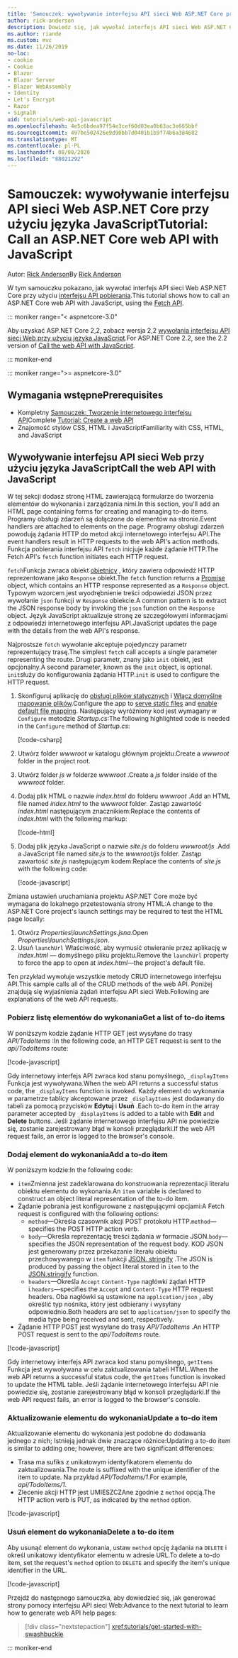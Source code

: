 ```yaml
---
title: 'Samouczek: wywoływanie interfejsu API sieci Web ASP.NET Core przy użyciu języka JavaScript'
author: rick-anderson
description: Dowiedz się, jak wywołać interfejs API sieci Web ASP.NET Core przy użyciu języka JavaScript.
ms.author: riande
ms.custom: mvc
ms.date: 11/26/2019
no-loc:
- cookie
- Cookie
- Blazor
- Blazor Server
- Blazor WebAssembly
- Identity
- Let's Encrypt
- Razor
- SignalR
uid: tutorials/web-api-javascript
ms.openlocfilehash: 4e5c6bdea97f54e3cef60d03ea0b63ac3e665bbf
ms.sourcegitcommit: 497be502426e9d90bb7d0401b1b9f74b6a384682
ms.translationtype: MT
ms.contentlocale: pl-PL
ms.lasthandoff: 08/08/2020
ms.locfileid: "88021292"
---
```

# <a name="tutorial-call-an-aspnet-core-web-api-with-javascript"></a><span data-ttu-id="19500-103">Samouczek: wywoływanie interfejsu API sieci Web ASP.NET Core przy użyciu języka JavaScript</span><span class="sxs-lookup"><span data-stu-id="19500-103">Tutorial: Call an ASP.NET Core web API with JavaScript</span></span>

<span data-ttu-id="19500-104">Autor: [Rick Anderson](https://twitter.com/RickAndMSFT)</span><span class="sxs-lookup"><span data-stu-id="19500-104">By [Rick Anderson](https://twitter.com/RickAndMSFT)</span></span>

<span data-ttu-id="19500-105">W tym samouczku pokazano, jak wywołać interfejs API sieci Web ASP.NET Core przy użyciu [interfejsu API pobierania](https://developer.mozilla.org/docs/Web/API/Fetch_API).</span><span class="sxs-lookup"><span data-stu-id="19500-105">This tutorial shows how to call an ASP.NET Core web API with JavaScript, using the [Fetch API](https://developer.mozilla.org/docs/Web/API/Fetch_API).</span></span>

::: moniker range="< aspnetcore-3.0"

<span data-ttu-id="19500-106">Aby uzyskać ASP.NET Core 2,2, zobacz wersja 2,2 [wywołania interfejsu API sieci Web przy użyciu języka JavaScript](xref:tutorials/first-web-api#call-the-web-api-with-javascript).</span><span class="sxs-lookup"><span data-stu-id="19500-106">For ASP.NET Core 2.2, see the 2.2 version of [Call the web API with JavaScript](xref:tutorials/first-web-api#call-the-web-api-with-javascript).</span></span>

::: moniker-end

::: moniker range=">= aspnetcore-3.0"

## <a name="prerequisites"></a><span data-ttu-id="19500-107">Wymagania wstępne</span><span class="sxs-lookup"><span data-stu-id="19500-107">Prerequisites</span></span>

* <span data-ttu-id="19500-108">Kompletny [Samouczek: Tworzenie internetowego interfejsu API](xref:tutorials/first-web-api)</span><span class="sxs-lookup"><span data-stu-id="19500-108">Complete [Tutorial: Create a web API](xref:tutorials/first-web-api)</span></span>
* <span data-ttu-id="19500-109">Znajomość stylów CSS, HTML i JavaScript</span><span class="sxs-lookup"><span data-stu-id="19500-109">Familiarity with CSS, HTML, and JavaScript</span></span>

## <a name="call-the-web-api-with-javascript"></a><span data-ttu-id="19500-110">Wywoływanie interfejsu API sieci Web przy użyciu języka JavaScript</span><span class="sxs-lookup"><span data-stu-id="19500-110">Call the web API with JavaScript</span></span>

<span data-ttu-id="19500-111">W tej sekcji dodasz stronę HTML zawierającą formularze do tworzenia elementów do wykonania i zarządzania nimi.</span><span class="sxs-lookup"><span data-stu-id="19500-111">In this section, you'll add an HTML page containing forms for creating and managing to-do items.</span></span> <span data-ttu-id="19500-112">Programy obsługi zdarzeń są dołączone do elementów na stronie.</span><span class="sxs-lookup"><span data-stu-id="19500-112">Event handlers are attached to elements on the page.</span></span> <span data-ttu-id="19500-113">Programy obsługi zdarzeń powodują żądania HTTP do metod akcji internetowego interfejsu API.</span><span class="sxs-lookup"><span data-stu-id="19500-113">The event handlers result in HTTP requests to the web API's action methods.</span></span> <span data-ttu-id="19500-114">Funkcja pobierania interfejsu API `fetch` inicjuje każde żądanie HTTP.</span><span class="sxs-lookup"><span data-stu-id="19500-114">The Fetch API's `fetch` function initiates each HTTP request.</span></span>

<span data-ttu-id="19500-115">`fetch`Funkcja zwraca obiekt [obietnicy](https://developer.mozilla.org/docs/Web/JavaScript/Reference/Global_Objects/Promise) , który zawiera odpowiedź HTTP reprezentowane jako `Response` obiekt.</span><span class="sxs-lookup"><span data-stu-id="19500-115">The `fetch` function returns a [Promise](https://developer.mozilla.org/docs/Web/JavaScript/Reference/Global_Objects/Promise) object, which contains an HTTP response represented as a `Response` object.</span></span> <span data-ttu-id="19500-116">Typowym wzorcem jest wyodrębnienie treści odpowiedzi JSON przez wywołanie `json` funkcji w `Response` obiekcie.</span><span class="sxs-lookup"><span data-stu-id="19500-116">A common pattern is to extract the JSON response body by invoking the `json` function on the `Response` object.</span></span> <span data-ttu-id="19500-117">Język JavaScript aktualizuje stronę ze szczegółowymi informacjami z odpowiedzi internetowego interfejsu API.</span><span class="sxs-lookup"><span data-stu-id="19500-117">JavaScript updates the page with the details from the web API's response.</span></span>

<span data-ttu-id="19500-118">Najprostsze `fetch` wywołanie akceptuje pojedynczy parametr reprezentujący trasę.</span><span class="sxs-lookup"><span data-stu-id="19500-118">The simplest `fetch` call accepts a single parameter representing the route.</span></span> <span data-ttu-id="19500-119">Drugi parametr, znany jako `init` obiekt, jest opcjonalny.</span><span class="sxs-lookup"><span data-stu-id="19500-119">A second parameter, known as the `init` object, is optional.</span></span> <span data-ttu-id="19500-120">`init`służy do konfigurowania żądania HTTP.</span><span class="sxs-lookup"><span data-stu-id="19500-120">`init` is used to configure the HTTP request.</span></span>

1. <span data-ttu-id="19500-121">Skonfiguruj aplikację do [obsługi plików statycznych](/dotnet/api/microsoft.aspnetcore.builder.staticfileextensions.usestaticfiles#Microsoft_AspNetCore_Builder_StaticFileExtensions_UseStaticFiles_Microsoft_AspNetCore_Builder_IApplicationBuilder_) i [Włącz domyślne mapowanie plików](/dotnet/api/microsoft.aspnetcore.builder.defaultfilesextensions.usedefaultfiles#Microsoft_AspNetCore_Builder_DefaultFilesExtensions_UseDefaultFiles_Microsoft_AspNetCore_Builder_IApplicationBuilder_).</span><span class="sxs-lookup"><span data-stu-id="19500-121">Configure the app to [serve static files](/dotnet/api/microsoft.aspnetcore.builder.staticfileextensions.usestaticfiles#Microsoft_AspNetCore_Builder_StaticFileExtensions_UseStaticFiles_Microsoft_AspNetCore_Builder_IApplicationBuilder_) and [enable default file mapping](/dotnet/api/microsoft.aspnetcore.builder.defaultfilesextensions.usedefaultfiles#Microsoft_AspNetCore_Builder_DefaultFilesExtensions_UseDefaultFiles_Microsoft_AspNetCore_Builder_IApplicationBuilder_).</span></span> <span data-ttu-id="19500-122">Następujący wyróżniony kod jest wymagany w `Configure` metodzie *Startup.cs*:</span><span class="sxs-lookup"><span data-stu-id="19500-122">The following highlighted code is needed in the `Configure` method of *Startup.cs*:</span></span>

    [!code-csharp[](first-web-api/samples/3.0/TodoApi/StartupJavaScript.cs?highlight=8-9&name=snippet_configure)]

1. <span data-ttu-id="19500-123">Utwórz folder *wwwroot* w katalogu głównym projektu.</span><span class="sxs-lookup"><span data-stu-id="19500-123">Create a *wwwroot* folder in the project root.</span></span>

1. <span data-ttu-id="19500-124">Utwórz folder *js* w folderze *wwwroot* .</span><span class="sxs-lookup"><span data-stu-id="19500-124">Create a *js* folder inside of the *wwwroot* folder.</span></span>

1. <span data-ttu-id="19500-125">Dodaj plik HTML o nazwie *index.html* do folderu *wwwroot* .</span><span class="sxs-lookup"><span data-stu-id="19500-125">Add an HTML file named *index.html* to the *wwwroot* folder.</span></span> <span data-ttu-id="19500-126">Zastąp zawartość *index.html* następującym znacznikiem:</span><span class="sxs-lookup"><span data-stu-id="19500-126">Replace the contents of *index.html* with the following markup:</span></span>

    [!code-html[](first-web-api/samples/3.0/TodoApi/wwwroot/index.html)]

1. <span data-ttu-id="19500-127">Dodaj plik języka JavaScript o nazwie *site.js* do folderu *wwwroot/js* .</span><span class="sxs-lookup"><span data-stu-id="19500-127">Add a JavaScript file named *site.js* to the *wwwroot/js* folder.</span></span> <span data-ttu-id="19500-128">Zastąp zawartość *site.js* następującym kodem:</span><span class="sxs-lookup"><span data-stu-id="19500-128">Replace the contents of *site.js* with the following code:</span></span>

    [!code-javascript[](first-web-api/samples/3.0/TodoApi/wwwroot/js/site.js?name=snippet_SiteJs)]

<span data-ttu-id="19500-129">Zmiana ustawień uruchamiania projektu ASP.NET Core może być wymagana do lokalnego przetestowania strony HTML:</span><span class="sxs-lookup"><span data-stu-id="19500-129">A change to the ASP.NET Core project's launch settings may be required to test the HTML page locally:</span></span>

1. <span data-ttu-id="19500-130">Otwórz *Properties\launchSettings.jsna*.</span><span class="sxs-lookup"><span data-stu-id="19500-130">Open *Properties\launchSettings.json*.</span></span>
1. <span data-ttu-id="19500-131">Usuń `launchUrl` Właściwość, aby wymusić otwieranie przez aplikację w *index.html* &mdash; domyślnego pliku projektu.</span><span class="sxs-lookup"><span data-stu-id="19500-131">Remove the `launchUrl` property to force the app to open at *index.html*&mdash;the project's default file.</span></span>

<span data-ttu-id="19500-132">Ten przykład wywołuje wszystkie metody CRUD internetowego interfejsu API.</span><span class="sxs-lookup"><span data-stu-id="19500-132">This sample calls all of the CRUD methods of the web API.</span></span> <span data-ttu-id="19500-133">Poniżej znajdują się wyjaśnienia żądań interfejsu API sieci Web.</span><span class="sxs-lookup"><span data-stu-id="19500-133">Following are explanations of the web API requests.</span></span>

### <a name="get-a-list-of-to-do-items"></a><span data-ttu-id="19500-134">Pobierz listę elementów do wykonania</span><span class="sxs-lookup"><span data-stu-id="19500-134">Get a list of to-do items</span></span>

<span data-ttu-id="19500-135">W poniższym kodzie żądanie HTTP GET jest wysyłane do trasy *API/TodoItems* :</span><span class="sxs-lookup"><span data-stu-id="19500-135">In the following code, an HTTP GET request is sent to the *api/TodoItems* route:</span></span>

[!code-javascript[](first-web-api/samples/3.0/TodoApi/wwwroot/js/site.js?name=snippet_GetItems)]

<span data-ttu-id="19500-136">Gdy internetowy interfejs API zwraca kod stanu pomyślnego, `_displayItems` Funkcja jest wywoływana.</span><span class="sxs-lookup"><span data-stu-id="19500-136">When the web API returns a successful status code, the `_displayItems` function is invoked.</span></span> <span data-ttu-id="19500-137">Każdy element do wykonania w parametrze tablicy akceptowane przez `_displayItems` jest dodawany do tabeli za pomocą przycisków **Edytuj** i **Usuń** .</span><span class="sxs-lookup"><span data-stu-id="19500-137">Each to-do item in the array parameter accepted by `_displayItems` is added to a table with **Edit** and **Delete** buttons.</span></span> <span data-ttu-id="19500-138">Jeśli żądanie internetowego interfejsu API nie powiedzie się, zostanie zarejestrowany błąd w konsoli przeglądarki.</span><span class="sxs-lookup"><span data-stu-id="19500-138">If the web API request fails, an error is logged to the browser's console.</span></span>

### <a name="add-a-to-do-item"></a><span data-ttu-id="19500-139">Dodaj element do wykonania</span><span class="sxs-lookup"><span data-stu-id="19500-139">Add a to-do item</span></span>

<span data-ttu-id="19500-140">W poniższym kodzie:</span><span class="sxs-lookup"><span data-stu-id="19500-140">In the following code:</span></span>

* <span data-ttu-id="19500-141">`item`Zmienna jest zadeklarowana do konstruowania reprezentacji literału obiektu elementu do wykonania.</span><span class="sxs-lookup"><span data-stu-id="19500-141">An `item` variable is declared to construct an object literal representation of the to-do item.</span></span>
* <span data-ttu-id="19500-142">Żądanie pobrania jest konfigurowane z następującymi opcjami:</span><span class="sxs-lookup"><span data-stu-id="19500-142">A Fetch request is configured with the following options:</span></span>
  * <span data-ttu-id="19500-143">`method`&mdash;Określa czasownik akcji POST protokołu HTTP.</span><span class="sxs-lookup"><span data-stu-id="19500-143">`method`&mdash;specifies the POST HTTP action verb.</span></span>
  * <span data-ttu-id="19500-144">`body`&mdash;Określa reprezentację treści żądania w formacie JSON.</span><span class="sxs-lookup"><span data-stu-id="19500-144">`body`&mdash;specifies the JSON representation of the request body.</span></span> <span data-ttu-id="19500-145">KOD JSON jest generowany przez przekazanie literału obiektu przechowywanego w `item` funkcji [JSON. stringify](https://developer.mozilla.org/docs/Web/JavaScript/Reference/Global_Objects/JSON/stringify) .</span><span class="sxs-lookup"><span data-stu-id="19500-145">The JSON is produced by passing the object literal stored in `item` to the [JSON.stringify](https://developer.mozilla.org/docs/Web/JavaScript/Reference/Global_Objects/JSON/stringify) function.</span></span>
  * <span data-ttu-id="19500-146">`headers`&mdash;Określa `Accept` `Content-Type` nagłówki żądań HTTP i.</span><span class="sxs-lookup"><span data-stu-id="19500-146">`headers`&mdash;specifies the `Accept` and `Content-Type` HTTP request headers.</span></span> <span data-ttu-id="19500-147">Oba nagłówki są ustawione na `application/json` , aby określić typ nośnika, który jest odbierany i wysyłany odpowiednio.</span><span class="sxs-lookup"><span data-stu-id="19500-147">Both headers are set to `application/json` to specify the media type being received and sent, respectively.</span></span>
* <span data-ttu-id="19500-148">Żądanie HTTP POST jest wysyłane do trasy *API/TodoItems* .</span><span class="sxs-lookup"><span data-stu-id="19500-148">An HTTP POST request is sent to the *api/TodoItems* route.</span></span>

[!code-javascript[](first-web-api/samples/3.0/TodoApi/wwwroot/js/site.js?name=snippet_AddItem)]

<span data-ttu-id="19500-149">Gdy internetowy interfejs API zwraca kod stanu pomyślnego, `getItems` Funkcja jest wywoływana w celu zaktualizowania tabeli HTML.</span><span class="sxs-lookup"><span data-stu-id="19500-149">When the web API returns a successful status code, the `getItems` function is invoked to update the HTML table.</span></span> <span data-ttu-id="19500-150">Jeśli żądanie internetowego interfejsu API nie powiedzie się, zostanie zarejestrowany błąd w konsoli przeglądarki.</span><span class="sxs-lookup"><span data-stu-id="19500-150">If the web API request fails, an error is logged to the browser's console.</span></span>

### <a name="update-a-to-do-item"></a><span data-ttu-id="19500-151">Aktualizowanie elementu do wykonania</span><span class="sxs-lookup"><span data-stu-id="19500-151">Update a to-do item</span></span>

<span data-ttu-id="19500-152">Aktualizowanie elementu do wykonania jest podobne do dodawania jednego z nich; Istnieją jednak dwie znaczące różnice:</span><span class="sxs-lookup"><span data-stu-id="19500-152">Updating a to-do item is similar to adding one; however, there are two significant differences:</span></span>

* <span data-ttu-id="19500-153">Trasa ma sufiks z unikatowym identyfikatorem elementu do zaktualizowania.</span><span class="sxs-lookup"><span data-stu-id="19500-153">The route is suffixed with the unique identifier of the item to update.</span></span> <span data-ttu-id="19500-154">Na przykład *API/TodoItems/1*.</span><span class="sxs-lookup"><span data-stu-id="19500-154">For example, *api/TodoItems/1*.</span></span>
* <span data-ttu-id="19500-155">Zlecenie akcji HTTP jest UMIESZCZAne zgodnie z `method` opcją.</span><span class="sxs-lookup"><span data-stu-id="19500-155">The HTTP action verb is PUT, as indicated by the `method` option.</span></span>

[!code-javascript[](first-web-api/samples/3.0/TodoApi/wwwroot/js/site.js?name=snippet_UpdateItem)]

### <a name="delete-a-to-do-item"></a><span data-ttu-id="19500-156">Usuń element do wykonania</span><span class="sxs-lookup"><span data-stu-id="19500-156">Delete a to-do item</span></span>

<span data-ttu-id="19500-157">Aby usunąć element do wykonania, ustaw `method` opcję żądania na `DELETE` i określ unikatowy identyfikator elementu w adresie URL.</span><span class="sxs-lookup"><span data-stu-id="19500-157">To delete a to-do item, set the request's `method` option to `DELETE` and specify the item's unique identifier in the URL.</span></span>

[!code-javascript[](first-web-api/samples/3.0/TodoApi/wwwroot/js/site.js?name=snippet_DeleteItem)]

<span data-ttu-id="19500-158">Przejdź do następnego samouczka, aby dowiedzieć się, jak generować strony pomocy interfejsu API sieci Web:</span><span class="sxs-lookup"><span data-stu-id="19500-158">Advance to the next tutorial to learn how to generate web API help pages:</span></span>

> [!div class="nextstepaction"]
> <xref:tutorials/get-started-with-swashbuckle>

::: moniker-end
